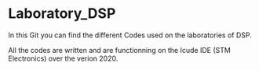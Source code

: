 # Laboratory_DSP
 
In this Git you can find the different Codes used on the laboratories of DSP.

All the codes are written and are functionning on the Icude IDE (STM Electronics) over the verion 2020.